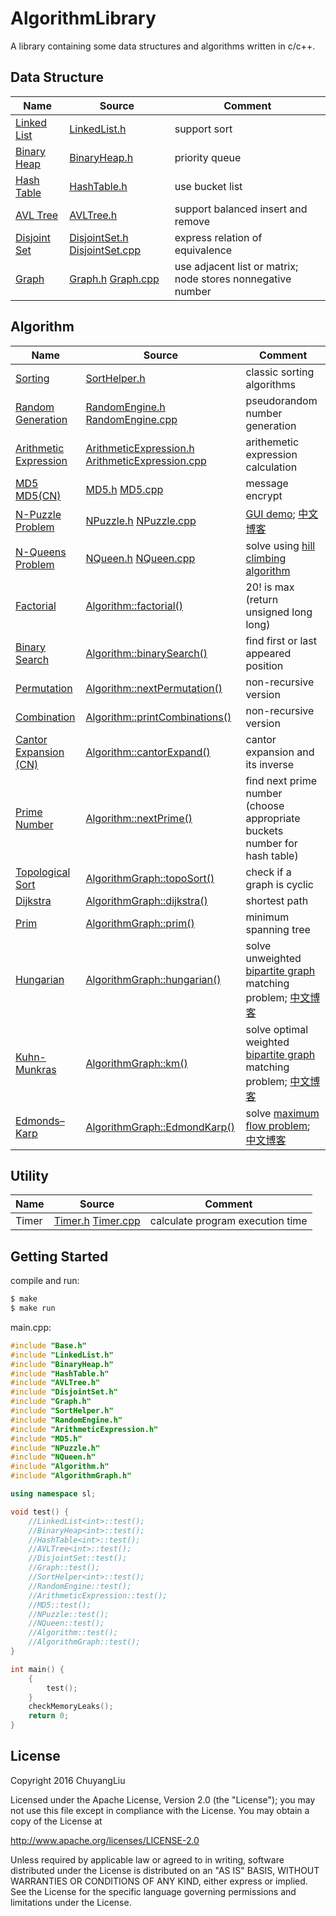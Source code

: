 # AlgorithmLibrary

A library containing some data structures and algorithms written in c/c++.

## Data Structure

| Name | Source | Comment |
| ---- | ------ | ------- |
|[Linked List](https://en.wikipedia.org/wiki/Linked_list)|[LinkedList.h](./src/LinkedList.h)|support sort|
|[Binary Heap](https://en.wikipedia.org/wiki/Binary_heap)|[BinaryHeap.h](./src/BinaryHeap.h)|priority queue|
|[Hash Table](https://en.wikipedia.org/wiki/Hash_table)|[HashTable.h](./src/HashTable.h)|use bucket list|
|[AVL Tree](https://en.wikipedia.org/wiki/AVL_tree)|[AVLTree.h](./src/AVLTree.h)|support balanced insert and remove|
|[Disjoint Set](https://en.wikipedia.org/wiki/Disjoint-set_data_structure)|[DisjointSet.h](./src/DisjointSet.h) [DisjointSet.cpp](./src/DisjointSet.cpp)|express relation of equivalence|
|[Graph](https://en.wikipedia.org/wiki/Graph_(abstract_data_type))|[Graph.h](./src/Graph.h) [Graph.cpp](./src/Graph.cpp)|use adjacent list or matrix; node stores nonnegative number|

## Algorithm

| Name | Source | Comment |
| ---- | ------ | ------- |
|[Sorting](https://en.wikipedia.org/wiki/Sorting_algorithm)|[SortHelper.h](./src/SortHelper.h)|classic sorting algorithms|
|[Random Generation](https://en.wikipedia.org/wiki/Random_number_generation)|[RandomEngine.h](./src/RandomEngine.h) [RandomEngine.cpp](./src/RandomEngine.cpp)|pseudorandom number generation|
|[Arithmetic Expression](https://en.wikipedia.org/wiki/Shunting-yard_algorithm)|[ArithmeticExpression.h](./src/ArithmeticExpression.h) [ArithmeticExpression.cpp](./src/ArithmeticExpression.cpp)|arithemetic expression calculation|
|[MD5](https://en.wikipedia.org/wiki/MD5) [MD5(CN)](http://baike.baidu.com/link?url=bO26fMBDaRRQZkoObKjuCAHRLG_JkvfvCOVWdBfXZhiiwqLvUHfFRJaBHg9xLDwPf5iXAWafVgy7BxjSFCQDaa)|[MD5.h](./src/MD5.h) [MD5.cpp](./src/MD5.cpp)|message encrypt|
|[N-Puzzle Problem](https://en.wikipedia.org/wiki/15_puzzle)|[NPuzzle.h](./src/NPuzzle.h) [NPuzzle.cpp](./src/NPuzzle.cpp)|[GUI demo](https://github.com/stevennL/NPuzzle-AI); [中文博客](http://blog.csdn.net/qq_22885773/article/details/52144827)|
|[N-Queens Problem](https://en.wikipedia.org/wiki/Eight_queens_puzzle)|[NQueen.h](./src/NQueen.h) [NQueen.cpp](./src/NQueen.cpp)|solve using [hill climbing algorithm](https://en.wikipedia.org/wiki/Hill_climbing)|
|[Factorial](https://en.wikipedia.org/wiki/Factorial)|[Algorithm::factorial()](./src/Algorithm.cpp)|20! is max (return unsigned long long)|
|[Binary Search](https://en.wikipedia.org/wiki/Binary_search_algorithm)|[Algorithm::binarySearch()](./src/Algorithm.cpp)|find first or last appeared position|
|[Permutation](https://en.wikipedia.org/wiki/Permutation)|[Algorithm::nextPermutation()](./src/Algorithm.cpp)|non-recursive version|
|[Combination](https://en.wikipedia.org/wiki/Combination)|[Algorithm::printCombinations()](./src/Algorithm.cpp)|non-recursive version|
|[Cantor Expansion](http://www.programering.com/a/MDMwkDNwATc.html) [(CN)](https://zh.wikipedia.org/wiki/%E5%BA%B7%E6%89%98%E5%B1%95%E5%BC%80)|[Algorithm::cantorExpand()](./src/Algorithm.cpp)|cantor expansion and its inverse|
|[Prime Number](https://en.wikipedia.org/wiki/Prime_number)|[Algorithm::nextPrime()](./src/Algorithm.cpp)|find next prime number (choose appropriate buckets number for hash table)|
|[Topological Sort](https://en.wikipedia.org/wiki/Topological_sorting)|[AlgorithmGraph::topoSort()](./src/AlgorithmGraph.cpp)|check if a graph is cyclic|
|[Dijkstra](https://en.wikipedia.org/wiki/Dijkstra%27s_algorithm)|[AlgorithmGraph::dijkstra()](./src/AlgorithmGraph.cpp)|shortest path|
|[Prim](https://en.wikipedia.org/wiki/Prim%27s_algorithm)|[AlgorithmGraph::prim()](./src/AlgorithmGraph.cpp)|minimum spanning tree|
|[Hungarian](https://en.wikipedia.org/wiki/Hungarian_algorithm)|[AlgorithmGraph::hungarian()](./src/AlgorithmGraph.cpp)|solve unweighted [bipartite graph](https://en.wikipedia.org/wiki/Bipartite_graph) matching problem; [中文博客](http://blog.csdn.net/pi9nc/article/details/11848327)|
|[Kuhn-Munkras](https://en.wikipedia.org/wiki/Hungarian_algorithm)|[AlgorithmGraph::km()](./src/AlgorithmGraph.cpp)|solve optimal weighted [bipartite graph](https://en.wikipedia.org/wiki/Bipartite_graph) matching problem; [中文博客](http://blog.csdn.net/rappy/article/details/1790647)|
|[Edmonds–Karp](https://en.wikipedia.org/wiki/Edmonds%E2%80%93Karp_algorithm)|[AlgorithmGraph::EdmondKarp()](./src/AlgorithmGraph.cpp)|solve [maximum flow problem](https://en.wikipedia.org/wiki/Maximum_flow_problem); [中文博客](http://www.cnblogs.com/zsboy/archive/2013/01/27/2878810.html)|

## Utility

| Name | Source | Comment |
| ---- | ------ | ------- |
|Timer|[Timer.h](./src/Timer.h) [Timer.cpp](./src/Timer.cpp)|calculate program execution time|

## Getting Started

compile and run:

```bash
$ make
$ make run
```

main.cpp:

```c++
#include "Base.h"
#include "LinkedList.h"
#include "BinaryHeap.h"
#include "HashTable.h"
#include "AVLTree.h"
#include "DisjointSet.h"
#include "Graph.h"
#include "SortHelper.h"
#include "RandomEngine.h"
#include "ArithmeticExpression.h"
#include "MD5.h"
#include "NPuzzle.h"
#include "NQueen.h"
#include "Algorithm.h"
#include "AlgorithmGraph.h"

using namespace sl;

void test() {
    //LinkedList<int>::test();
    //BinaryHeap<int>::test();
    //HashTable<int>::test();
    //AVLTree<int>::test();
    //DisjointSet::test();
    //Graph::test();
    //SortHelper<int>::test();
    //RandomEngine::test();
    //ArithmeticExpression::test();
    //MD5::test();
    //NPuzzle::test();
    //NQueen::test();
    //Algorithm::test();
    //AlgorithmGraph::test();
}

int main() {
    {
        test();
    }
    checkMemoryLeaks();
    return 0;
}
```

## License

Copyright 2016 ChuyangLiu

Licensed under the Apache License, Version 2.0 (the "License");
you may not use this file except in compliance with the License.
You may obtain a copy of the License at

http://www.apache.org/licenses/LICENSE-2.0

Unless required by applicable law or agreed to in writing, software
distributed under the License is distributed on an "AS IS" BASIS,
WITHOUT WARRANTIES OR CONDITIONS OF ANY KIND, either express or implied.
See the License for the specific language governing permissions and
limitations under the License.
